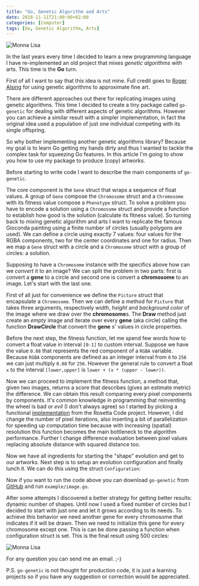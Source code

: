 ```yaml
---
title: "Go, Genetic Algorithm and Arts"
date: 2018-11-11T21:00:00+02:00
categories: [Computer]
tags: [Go, Genetic Algorithm, Arts]
---
```


![Monna Lisa](/img/monna-lisa.gif#center)

In the last years every time I decided to learn a new programming language I have
re-implemented an old project that mixes *genetic algorithms* with arts. This time
is the **Go** turn.

First of all I want to say that this idea is not mine. Full credit goes to [Roger
Alsing](https://rogerjohansson.blog/2008/12/07/genetic-programming-evolution-of-mona-lisa/)
for using genetic algorithms to approximate fine art.

There are different approaches out there for replicating images using genetic
algorithms. This time I decided to create a tiny package called `go-genetic` for
dealing with different aspects of genetic algorithms.
However you can achieve a similar result with a simpler implementation, in fact
the original idea used a population of just one individual competing with its
single offspring.

So why bother implementing another genetic algorithms library? Because my goal is
to learn Go getting my hands dirty and thus I wanted to tackle the complex task for
squeezing Go features. In this article I'm going to show you how to use my
package to produce (copy) artworks.

Before starting to write code I want to describe the main components of
`go-genetic`.

The core component is the `Gene` struct that wraps a sequence of float values.
A group of `Gene` compose the `Chromosome` struct and a `Chromosome` with its
fitness value compose a `Phenotype` struct. To solve a problem you
have to encode a solution using a `Chromosome` struct and provide a function to establish
how good is the solution (calculate its fitness value). So turning back to
mixing genetic algorithm and arts I want to replicate the famous Gioconda painting
using a finite number of circles (usually polygons are used). We can define a
circle using exactly 7 values: four values for the RGBA components, two for
the center coordinates and one for radius. Then we map a `Gene` struct with a
circle and a `Chromosome` struct with a group of circles: a solution.

Supposing to have a `Chromosome` instance with the specifics above how can we
*convert* it to an image? We can split the problem in two parts: first is
convert a **gene** to a circle and second one is convert a **chromosome** to an
image. Let's start with the last one.

First of all just for convenience we define the `Picture` struct that encapsulate
a `Chromosome`. Then we can define a method for `Picture` that takes three arguments,
respectively *width*, *height* and *background color* of the image where
we draw over the **chromosome**s. The **Draw** method just create an *empty* image
and iterate over every **gene** (aka circle) calling the function **DrawCircle** that
convert the **gene** s' values in circle properties.

<script src="https://gist.github.com/marcopacini/afb1b377e78cb21cbd694f4a85fdbd03.js"></script>

Before the next step, the fitness function, let me spend few words how
to convert a float value in interval `[0-1]` to custom interval. Suppose we have
the value `0.88` that represents the red component of a `RGBA` variable. Because
`RGBA` components are defined as an integer interval from `0` to `256` we can just
multiply `0.88` for `256`. However the general rule to convert a float `x` to the
interval `[lower,upper]` is `lower + (x * (upper - lower))`.

Now we can proceed to implement the fitness function, a method that, given two images,
returns a score that describes (gives an estimate metric) the difference. We can obtain this result
comparing every pixel components by components.
It's common knowledge in programming that reinventing the wheel is bad or *evil*
(I don't always agree) so I started by picking a functional
[implementation](https://rosettacode.org/wiki/Percentage_difference_between_images#Go)
from the Rosetta Code project. However, I did change the number of pixel iterations, also inserting a
bit of parallelization for speeding up computation time because with increasing (spatial) resolution this
function becomes the main bottleneck to the algorithm performance. Further I change difference evaluation
between pixel values replacing absolute distance with squared distance too.

Now we have all ingredients for starting the "shape" evolution and get to our artworks. Next step is to setup
an evolution configuration and finally lunch it. We can do this using the struct
`Configuration`:

<script src="https://gist.github.com/marcopacini/5c8bc9a959c3e792d15f32f57d7acc93.js"></script>

Now if you want to run the code above you can download `go-genetic` from
[GitHub](http://github.com) and run `example/image.go`.

After some attempts I discovered a better strategy for getting better results:
dynamic number of shapes. Until now I used a fixed number of circles but I
decided to start with just one and let it grows according to its needs. To achieve this behavior we need
another gene for every chromosome that indicates if it will be drawn. Then
we need to initialize this gene for every chromosome except one. This is can be
done passing a function when configuration struct is set. This is the final result
using 500 circles:

![Monna Lisa](/img/monna-lisa.png#center)

For any question you can send me an email. ;-)

P.S. `go-genetic` is not thought for production code, it is just a learning
projects so if you have any suggestion or correction would be appreciated.
